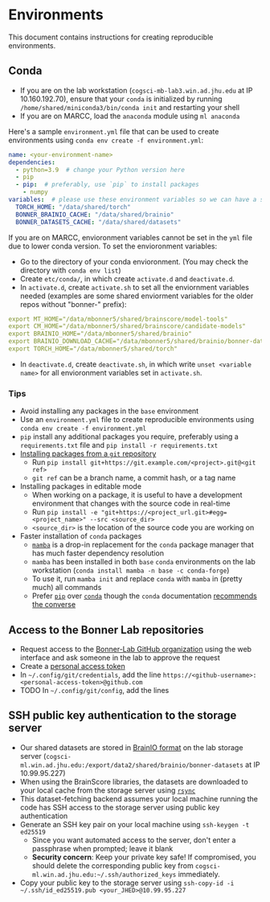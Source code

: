# Environments

This document contains instructions for creating reproducible environments.

## Conda

- If you are on the lab workstation (`cogsci-mb-lab3.win.ad.jhu.edu` at IP 10.160.192.70), ensure that your `conda` is initialized by running `/home/shared/miniconda3/bin/conda init` and restarting your shell
- If you are on MARCC, load the `anaconda` module using `ml anaconda`

Here's a sample `environment.yml` file that can be used to create environments using `conda env create -f environment.yml`:

```YAML
name: <your-environment-name>
dependencies:
  - python=3.9  # change your Python version here
  - pip
  - pip:  # preferably, use `pip` to install packages
    - numpy
variables:  # please use these environment variables so we can have a shared torch and dataset cache
  TORCH_HOME: "/data/shared/torch"
  BONNER_BRAINIO_CACHE: "/data/shared/brainio"
  BONNER_DATASETS_CACHE: "/data/shared/datasets"
```

If you are on MARCC, envioronment variables cannot be set in the `yml` file due to lower conda version. To set the envioronment variables:
- Go to the directory of your conda envioronment. (You may check the directory with `conda env list`)
- Create `etc/conda/`, in which create `activate.d` and  `deactivate.d`.
- In `activate.d`, create `activate.sh` to set all the enviornment variables needed (examples are some shared enviorment variables for the older repos without "bonner-" prefix):
```YAML
export MT_HOME="/data/mbonner5/shared/brainscore/model-tools"
export CM_HOME="/data/mbonner5/shared/brainscore/candidate-models"
export BRAINIO_HOME="/data/mbonner5/shared/brainio"
export BRAINIO_DOWNLOAD_CACHE="/data/mbonner5/shared/brainio/bonner-datasets"
export TORCH_HOME="/data/mbonner5/shared/torch"
```
- In `deactivate.d`, create `deactivate.sh`, in which write `unset <variable name>` for all envioronment variables set in `activate.sh`.


### Tips

- Avoid installing any packages in the `base` environment
- Use an `environment.yml` file to create reproducible environments using `conda env create -f environment.yml`
- `pip` install any additional packages you require, preferably using a `requirements.txt` file and `pip install -r requirements.txt`
- [Installing packages from a `git` repository](https://pip.pypa.io/en/stable/topics/vcs-support/#git)
  - Run `pip install git+https://git.example.com/<project>.git@<git ref>`
  - `git ref` can be a branch name, a commit hash, or a tag name
- Installing packages in editable mode
  - When working on a package, it is useful to have a development environment that changes with the source code in real-time
  - Run `pip install -e "git+https://<project_url.git>#egg=<project_name>" --src <source_dir>`
  - `<source_dir>` is the location of the source code you are working on
- Faster installation of `conda` packages
  - [`mamba`](https://github.com/mamba-org/mamba) is a drop-in replacement for the `conda` package manager that has much faster dependency resolution
  - `mamba` has been installed in both `base` `conda` environments on the lab workstation (`conda install mamba -n base -c conda-forge`)
  - To use it, run `mamba init` and replace `conda` with `mamba` in (pretty much) all commands
  - Prefer [`pip`](https://pip.pypa.io/en/stable/) over [`conda`](https://docs.conda.io/projects/conda/en/latest/index.html) though the `conda` documentation [recommends the converse](https://www.anaconda.com/blog/understanding-conda-and-pip)

## Access to the Bonner Lab repositories

- Request access to the [Bonner-Lab GitHub organization](https://github.com/BonnerLab) using the web interface and ask someone in the lab to approve the request
- Create a [personal access token](https://github.com/settings/tokens)
- In `~/.config/git/credentials`, add the line `https://<github-username>:<personal-access-token>@github.com`
- TODO In `~/.config/git/config`, add the lines

## SSH public key authentication to the storage server

- Our shared datasets are stored in [BrainIO format](https://github.com/BonnerLab/brainio) on the lab storage server (`cogsci-ml.win.ad.jhu.edu:/export/data2/shared/brainio/bonner-datasets` at IP 10.99.95.227)
- When using the BrainScore libraries, the datasets are downloaded to your local cache from the storage server using [`rsync`](https://download.samba.org/pub/rsync/rsync.1)
- This dataset-fetching backend assumes your local machine running the code has SSH access to the storage server using public key authentication
- Generate an SSH key pair on your local machine using `ssh-keygen -t ed25519`
  - Since you want automated access to the server, don't enter a passphrase when prompted; leave it blank
  - **Security concern**: Keep your private key safe! If compromised, you should delete the corresponding public key from `cogsci-ml.win.ad.jhu.edu:~/.ssh/authorized_keys` immediately.
- Copy your public key to the storage server using `ssh-copy-id -i ~/.ssh/id_ed25519.pub <your_JHED>@10.99.95.227`
